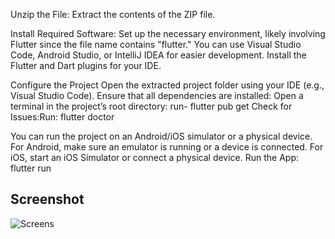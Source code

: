 Unzip the File: Extract the contents of the ZIP file.

Install Required Software: Set up the necessary environment, likely involving Flutter since the file name contains "flutter."
You can use Visual Studio Code, Android Studio, or IntelliJ IDEA for easier development.
Install the Flutter and Dart plugins for your IDE.

Configure the Project
Open the extracted project folder using your IDE (e.g., Visual Studio Code).
Ensure that all dependencies are installed:
Open a terminal in the project’s root directory: run- flutter pub get
Check for Issues:Run: flutter doctor


You can run the project on an Android/iOS simulator or a physical device.
For Android, make sure an emulator is running or a device is connected.
For iOS, start an iOS Simulator or connect a physical device.
Run the App: flutter run




## Screenshot
![Screens](https://user-images.githubusercontent.com/10445482/100530232-ea3b5a80-3221-11eb-8447-86bf6c0d3c26.png)

